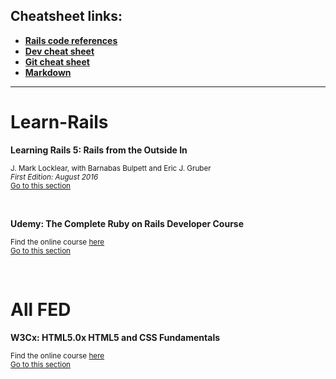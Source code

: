 ## Cheatsheet links:
- [**Rails code references**](https://github.com/LauraAubin/All-things-FED-and-Rails/blob/master/Ruby%20on%20Rails%20Cheatsheet.md)
- [**Dev cheat sheet**](https://github.com/LauraAubin/All-things-FED-and-Rails/blob/617f921748387bc0213afd9f326a6065b3ede02f/Dev%20Cheatsheet.md)
- [**Git cheat sheet**](https://github.com/LauraAubin/All-things-FED-and-Rails/blob/master/Git%20Cheatsheet.md)
- [**Markdown**](https://github.com/LauraAubin/All-things-FED-and-Rails/blob/master/Markdown%20Cheatsheet.md)
<hr>

# Learn-Rails

**Learning Rails 5: Rails from the Outside In**  

<sup>J. Mark Locklear, with Barnabas Bulpett and Eric J. Gruber</sup>  
<sup>_First Edition: August 2016_</sup>   
<sup>[Go to this section](https://github.com/LauraAubin/All-things-FED-and-Rails/tree/master/Learning%20Rails%205-%20Rails%20from%20the%20Outside%20In/v.1)

<br>

**Udemy: The Complete Ruby on Rails Developer Course**

<sup>Find the online course [here](https://www.udemy.com/the-complete-ruby-on-rails-developer-course/learn/v4/overview)</sup><br>
<sup>[Go to this section](https://github.com/LauraAubin/All-things-FED-and-Rails/tree/master/Udemy%20Rails%20Course)</sup>

<br>

# All FED

**W3Cx: HTML5.0x HTML5 and CSS Fundamentals**

<sup>Find the online course [here](https://courses.edx.org/courses/course-v1:W3Cx+HTML5.0x+1T2017/course/)</sup>   
<sup>[Go to this section](https://github.com/LauraAubin/All-things-FED-and-Rails/tree/master/edX-%20HTML5%20and%20CSS)
